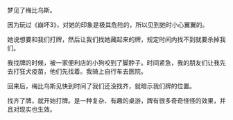 梦见了梅比乌斯。

因为玩过《崩坏3》，对她的印象是极其危险的，所以见到她时小心翼翼的。

她说想要和我们打牌，然后让我们找她藏起来的牌，规定时间内找不到就要杀掉我们。

我找牌的时候，被一家便利店的小狗咬到了脚脖子。时间紧急，我的朋友们让我先去打狂犬疫苗，他们先找着。我骑上自行车去医院。

回来后，梅比乌斯见快到时间了我们还没找齐，就暗示我们牌的位置。

找齐了牌，就开始打牌。是一种复杂、有趣的桌游，牌有很多奇奇怪怪的效果，并且对现实也生效。

